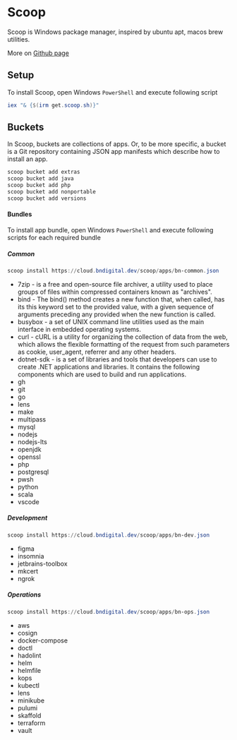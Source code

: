 # Scoop

Scoop is Windows package manager, inspired by ubuntu apt, macos brew utilities.

More on [Github page](https://github.com/ScoopInstaller/Scoop)

## Setup

To install Scoop, open Windows `PowerShell` and execute following script

```powershell
iex "& {$(irm get.scoop.sh)}"
```

## Buckets

In Scoop, buckets are collections of apps. Or, to be more specific, a bucket is a Git repository containing JSON app manifests which describe how to install an app.

```powershell
scoop bucket add extras
scoop bucket add java
scoop bucket add php
scoop bucket add nonportable
scoop bucket add versions
```

#### Bundles

To install app bundle, open Windows `PowerShell` and execute following scripts for each required bundle

##### Common

```powershell
scoop install https://cloud.bndigital.dev/scoop/apps/bn-common.json
```

- 7zip - is a free and open-source file archiver, a utility used to place groups of files within compressed containers known as "archives".
- bind - The bind() method creates a new function that, when called, has its this keyword set to the provided value, with a given sequence of arguments preceding any provided when the new function is called.
- busybox - a set of UNIX command line utilities used as the main interface in embedded operating systems.
- curl - cURL is a utility for organizing the collection of data from the web, which allows the flexible formatting of the request from such parameters as cookie, user_agent, referrer and any other headers.
- dotnet-sdk - is a set of libraries and tools that developers can use to create .NET applications and libraries. It contains the following components which are used to build and run applications.
- gh
- git
- go
- lens
- make
- multipass
- mysql
- nodejs
- nodejs-lts
- openjdk
- openssl
- php
- postgresql
- pwsh
- python
- scala
- vscode

##### Development

```powershell
scoop install https://cloud.bndigital.dev/scoop/apps/bn-dev.json
```

- figma
- insomnia
- jetbrains-toolbox
- mkcert
- ngrok

##### Operations

```powershell
scoop install https://cloud.bndigital.dev/scoop/apps/bn-ops.json
```

- aws
- cosign
- docker-compose
- doctl
- hadolint
- helm
- helmfile
- kops
- kubectl
- lens
- minikube
- pulumi
- skaffold
- terraform
- vault
